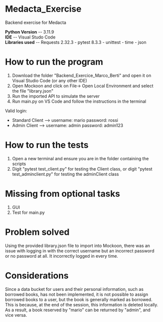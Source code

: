 # Medacta_Exercise
Backend exercise for Medacta

**Python Version** -- 3.11.9  
**IDE** -- Visual Studo Code  
**Libraries used** -- Requests 2.32.3 - pytest 8.3.3 - unittest - time - json

# How to run the program
1. Download the folder "Backend_Exercice_Marco_Berti" and open it on Visual Studio Code (or any other IDE)
2. Open Mockoon and click on File-> Open Local Environment and select the file "library.json"
3. Run the imported API to simulate the server
4. Run main.py on VS Code and follow the instructions in the terminal

Valid login:
- Standard Client --> username: mario  password: rossi
- Admin Client --> username: admin  password: admin123   

# How to run the tests
1. Open a new terminal and ensure you are in the folder containing the scripts
2. Digit "pytest test_client.py" for testing the Client class, or digit "pytest test_adminclient.py" for testing the adminClient class

# Missing from optional tasks
1. GUI
2. Test for main.py

# Problem solved
Using the provided library.json file to import into Mockoon, there was an issue with logging in with the correct username but an incorrect password or no password at all. It incorrectly logged in every time.

# Considerations
Since a data bucket for users and their personal information, such as borrowed books, has not been implemented, it is not possible to assign borrowed books to a user, but the book is generally marked as borrowed. This is because, at the end of the session, this information is deleted locally. As a result, a book reserved by "mario" can be returned by "admin", and vice versa.
